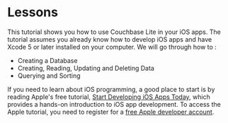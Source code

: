 # Lessons

This tutorial shows you how to use Couchbase Lite in your iOS apps. The tutorial assumes you already know how to develop iOS apps and have Xcode 5 or later installed on your computer. We will go through how to :

* Creating a Database
* Creating, Reading, Updating and Deleting Data
* Querying and Sorting

If you need to learn  about iOS programming, a good place to start is by reading Apple's free tutorial, [Start Developing iOS Apps Today](https://developer.apple.com/library/ios/referencelibrary/GettingStarted/RoadMapiOS/index.html#//apple_ref/doc/uid/TP40011343), which provides a hands-on introduction to iOS app development. To access the Apple tutorial, you need to register for a [free Apple developer account](https://developer.apple.com/register/index.action).